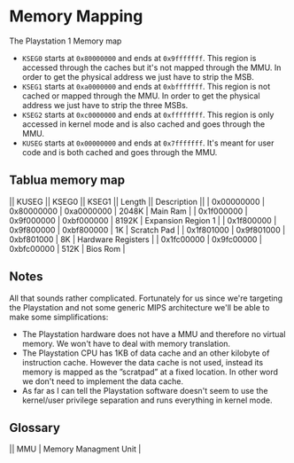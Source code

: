 # Memory Mapping
The Playstation 1 Memory map

* `KSEG0` starts at `0x80000000` and ends at `0x9fffffff`. This region is accessed through the caches but it's not mapped through the MMU. In order to get the physical address we just have to strip the MSB.
* `KSEG1` starts at `0xa0000000` and ends at `0xbfffffff`. This region is not cached or mapped through the MMU. In order to get the physical address we just have to strip the three MSBs.
* `KSEG2` starts at `0xc0000000` and ends at `0xffffffff`. This region is only accessed in kernel mode and is also cached and goes through the MMU.
* `KUSEG` starts at `0x00000000` and ends at `0x7fffffff`. It's meant for user code and is both cached and goes through the MMU.

## Tablua memory map

|| KUSEG      || KSEG0      || KSEG1      || Length || Description        ||
|  0x00000000 |  0x80000000 |  0xa0000000 |  2048K  |  Main Ram           |
|  0x1f000000 |  0x9f000000 |  0xbf000000 |  8192K  |  Expansion Region 1 |
|  0x1f800000 |  0x9f800000 |  0xbf800000 |  1K     |  Scratch Pad        |
|  0x1f801000 |  0x9f801000 |  0xbf801000 |  8K     |  Hardware Registers |
|  0x1fc00000 |  0x9fc00000 |  0xbfc00000 |  512K   |  Bios Rom           |

## Notes

All that sounds rather complicated. Fortunately for us since we're targeting the Playstation and not some generic MIPS architecture we'll be able to make
some simplifications:
* The Playstation hardware does not have a MMU and therefore no virtual memory. We won't have to deal with memory translation.
* The Playstation CPU has 1KB of data cache and an other kilobyte of instruction cache. However the data cache is not used, instead its memory is mapped as the ”scratpad” at a fixed location. In other word we don't need to implement the data cache.
* As far as I can tell the Playstation software doesn't seem to use the kernel/user privilege separation and runs everything in kernel mode.

## Glossary

|| MMU | Memory Managment Unit |
